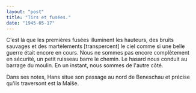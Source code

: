 ```yaml
---
layout: "post"
title: "Tirs et fusées."
date: "1945-05-17"
---
```


C'est là que les premières fusées illuminent les hauteurs, des bruits sauvages et des martèlements [transpercent] le ciel comme si une belle guerre était encore en cours. Nous ne sommes pas encore complètement en sécurité, un petit ruisseau barre le chemin. Le hasard nous conduit au barrage du moulin. En un instant, nous sommes de l'autre côté.


<div class="histoire"></div>

<div class="commentaire">Dans ses notes, Hans situe son passage au nord de Beneschau et précise qu'ils traversont est la Malše.</div>